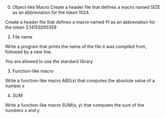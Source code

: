 0. Object-like Macro 
Create a header file that defines a macro named SIZE as an abbreviation for the token 1024.

Create a header file that defines a macro named PI as an abbreviation for the token 3.14159265359

2. File name

Write a program that prints the name of the file it was compiled from, followed by a new line.

You are allowed to use the standard library

3. Function-like macro


Write a function-like macro ABS(x) that computes the absolute value of a number x


4. SUM


Write a function-like macro SUM(x, y) that computes the sum of the numbers x and y




